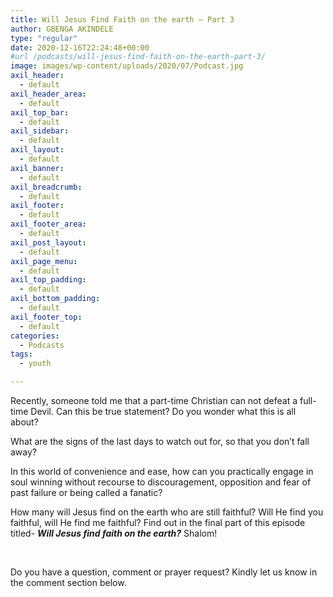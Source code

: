 ```yaml
---
title: Will Jesus Find Faith on the earth – Part 3
author: GBENGA AKINDELE
type: "regular"
date: 2020-12-16T22:24:48+00:00
#url /podcasts/will-jesus-find-faith-on-the-earth-part-3/
image: images/wp-content/uploads/2020/07/Podcast.jpg
axil_header:
  - default
axil_header_area:
  - default
axil_top_bar:
  - default
axil_sidebar:
  - default
axil_layout:
  - default
axil_banner:
  - default
axil_breadcrumb:
  - default
axil_footer:
  - default
axil_footer_area:
  - default
axil_post_layout:
  - default
axil_page_menu:
  - default
axil_top_padding:
  - default
axil_bottom_padding:
  - default
axil_footer_top:
  - default
categories:
  - Podcasts
tags:
  - youth

---
```

Recently, someone told me that a part-time Christian can not defeat a full-time Devil. Can this be true statement? Do you wonder what this is all about?

What are the signs of the last days to watch out for, so that you don’t fall away?

In this world of convenience and ease, how can you practically engage in soul winning without recourse to discouragement, opposition and fear of past failure or being called a fanatic?

How many will Jesus find on the earth who are still faithful? Will He find you faithful, will He find me faithful? Find out in the final part of this episode titled- **_Will Jesus find faith on the earth?_** Shalom!



&nbsp;

Do you have a question, comment or prayer request? Kindly let us know in the comment section below.